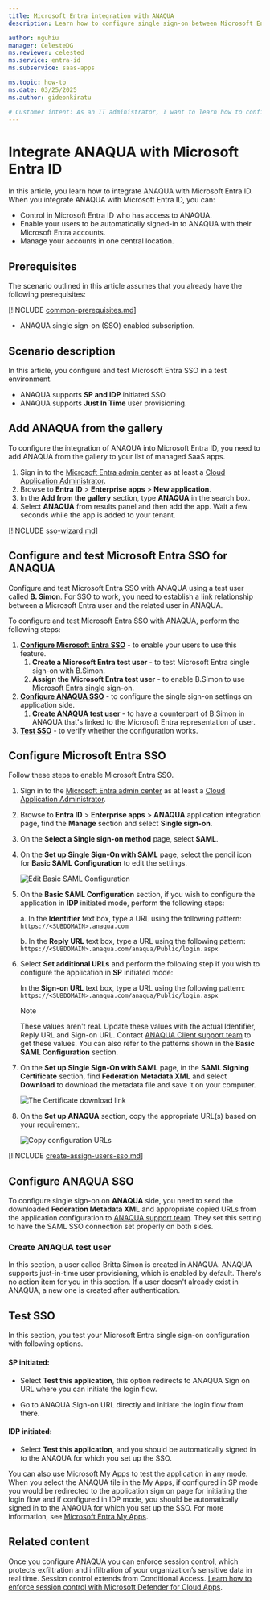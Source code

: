 ```yaml
---
title: Microsoft Entra integration with ANAQUA
description: Learn how to configure single sign-on between Microsoft Entra ID and ANAQUA.

author: nguhiu
manager: CelesteDG
ms.reviewer: celested
ms.service: entra-id
ms.subservice: saas-apps

ms.topic: how-to
ms.date: 03/25/2025
ms.author: gideonkiratu

# Customer intent: As an IT administrator, I want to learn how to configure single sign-on between Microsoft Entra ID and ANAQUA so that I can control who has access to ANAQUA, enable automatic sign-in with Microsoft Entra accounts, and manage my accounts in one central location.
---
```


# Integrate ANAQUA with Microsoft Entra ID

In this article,  you learn how to integrate ANAQUA with Microsoft Entra ID. When you integrate ANAQUA with Microsoft Entra ID, you can:

* Control in Microsoft Entra ID who has access to ANAQUA.
* Enable your users to be automatically signed-in to ANAQUA with their Microsoft Entra accounts.
* Manage your accounts in one central location.

## Prerequisites

The scenario outlined in this article assumes that you already have the following prerequisites:

[!INCLUDE [common-prerequisites.md](~/identity/saas-apps/includes/common-prerequisites.md)]
* ANAQUA single sign-on (SSO) enabled subscription.

## Scenario description

In this article,  you configure and test Microsoft Entra SSO in a test environment.

* ANAQUA supports **SP and IDP** initiated SSO.
* ANAQUA supports **Just In Time** user provisioning.

## Add ANAQUA from the gallery

To configure the integration of ANAQUA into Microsoft Entra ID, you need to add ANAQUA from the gallery to your list of managed SaaS apps.

1. Sign in to the [Microsoft Entra admin center](https://entra.microsoft.com) as at least a [Cloud Application Administrator](~/identity/role-based-access-control/permissions-reference.md#cloud-application-administrator).
1. Browse to **Entra ID** > **Enterprise apps** > **New application**.
1. In the **Add from the gallery** section, type **ANAQUA** in the search box.
1. Select **ANAQUA** from results panel and then add the app. Wait a few seconds while the app is added to your tenant.

 [!INCLUDE [sso-wizard.md](~/identity/saas-apps/includes/sso-wizard.md)]

<a name='configure-and-test-azure-ad-sso-for-anaqua'></a>

## Configure and test Microsoft Entra SSO for ANAQUA

Configure and test Microsoft Entra SSO with ANAQUA using a test user called **B. Simon**. For SSO to work, you need to establish a link relationship between a Microsoft Entra user and the related user in ANAQUA.

To configure and test Microsoft Entra SSO with ANAQUA, perform the following steps:

1. **[Configure Microsoft Entra SSO](#configure-azure-ad-sso)** - to enable your users to use this feature.
   1. **Create a Microsoft Entra test user** - to test Microsoft Entra single sign-on with B.Simon.
   1. **Assign the Microsoft Entra test user** - to enable B.Simon to use Microsoft Entra single sign-on.
1. **[Configure ANAQUA SSO](#configure-anaqua-sso)** - to configure the single sign-on settings on application side.
   1. **[Create ANAQUA test user](#create-anaqua-test-user)** - to have a counterpart of B.Simon in ANAQUA that's linked to the Microsoft Entra representation of user.
1. **[Test SSO](#test-sso)** - to verify whether the configuration works.

<a name='configure-azure-ad-sso'></a>

## Configure Microsoft Entra SSO

Follow these steps to enable Microsoft Entra SSO.

1. Sign in to the [Microsoft Entra admin center](https://entra.microsoft.com) as at least a [Cloud Application Administrator](~/identity/role-based-access-control/permissions-reference.md#cloud-application-administrator).
1. Browse to **Entra ID** > **Enterprise apps** > **ANAQUA** application integration page, find the **Manage** section and select **Single sign-on**.
1. On the **Select a Single sign-on method** page, select **SAML**.
1. On the **Set up Single Sign-On with SAML** page, select the pencil icon for **Basic SAML Configuration** to edit the settings.

   ![Edit Basic SAML Configuration](common/edit-urls.png)

1. On the **Basic SAML Configuration** section, if you wish to configure the application in **IDP** initiated mode, perform the following steps:

   a. In the **Identifier** text box, type a URL using the following pattern:
    `https://<SUBDOMAIN>.anaqua.com`

   b. In the **Reply URL** text box, type a URL using the following pattern:
    `https://<SUBDOMAIN>.anaqua.com/anaqua/Public/login.aspx`

1. Select **Set additional URLs** and perform the following step if you wish to configure the application in **SP** initiated mode:

   In the **Sign-on URL** text box, type a URL using the following pattern:
    `https://<SUBDOMAIN>.anaqua.com/anaqua/Public/login.aspx`

	> [!NOTE]
	> These values aren't real. Update these values with the actual Identifier, Reply URL and Sign-on URL. Contact [ANAQUA Client support team](https://go.anaqua.com/contact-us) to get these values. You can also refer to the patterns shown in the **Basic SAML Configuration** section.

1. On the **Set up Single Sign-On with SAML** page, in the **SAML Signing Certificate** section, find **Federation Metadata XML** and select **Download** to download the metadata file and save it on your computer.

   ![The Certificate download link](common/metadataxml.png)

1. On the **Set up ANAQUA** section, copy the appropriate URL(s) based on your requirement.

   ![Copy configuration URLs](common/copy-configuration-urls.png)

<a name='create-an-azure-ad-test-user'></a>

[!INCLUDE [create-assign-users-sso.md](~/identity/saas-apps/includes/create-assign-users-sso.md)]

## Configure ANAQUA SSO

To configure single sign-on on **ANAQUA** side, you need to send the downloaded **Federation Metadata XML** and appropriate copied URLs from the application configuration to [ANAQUA support team](https://go.anaqua.com/contact-us). They set this setting to have the SAML SSO connection set properly on both sides.

### Create ANAQUA test user

In this section, a user called Britta Simon is created in ANAQUA. ANAQUA supports just-in-time user provisioning, which is enabled by default. There's no action item for you in this section. If a user doesn't already exist in ANAQUA, a new one is created after authentication.

## Test SSO

In this section, you test your Microsoft Entra single sign-on configuration with following options. 

#### SP initiated:

* Select **Test this application**, this option redirects to ANAQUA Sign on URL where you can initiate the login flow.  

* Go to ANAQUA Sign-on URL directly and initiate the login flow from there.

#### IDP initiated:

* Select **Test this application**, and you should be automatically signed in to the ANAQUA for which you set up the SSO. 

You can also use Microsoft My Apps to test the application in any mode. When you select the ANAQUA tile in the My Apps, if configured in SP mode you would be redirected to the application sign on page for initiating the login flow and if configured in IDP mode, you should be automatically signed in to the ANAQUA for which you set up the SSO. For more information, see [Microsoft Entra My Apps](/azure/active-directory/manage-apps/end-user-experiences#azure-ad-my-apps).

## Related content

Once you configure ANAQUA you can enforce session control, which protects exfiltration and infiltration of your organization’s sensitive data in real time. Session control extends from Conditional Access. [Learn how to enforce session control with Microsoft Defender for Cloud Apps](/cloud-app-security/proxy-deployment-aad).
